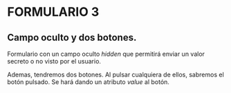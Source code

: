 # FORMULARIO 3

## Campo oculto y dos botones.

Formulario con un campo oculto *hidden* que permitirá enviar un valor secreto o no visto por el usuario. 

Ademas, tendremos dos botones. Al pulsar cualquiera de ellos, sabremos el botón pulsado. Se hará dando un atributo *value* al botón.